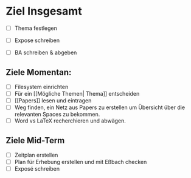 # Ziel Insgesamt

- [ ] Thema festlegen

- [ ] Expose schreiben

- [ ] BA schreiben & abgeben

## Ziele Momentan: 

- [ ] Filesystem einrichten
- [ ] Für ein [[Mögliche Themen| Thema]] entscheiden
- [ ] [[Papers]] lesen und eintragen
- [ ] Weg finden, ein Netz aus Papers zu erstellen um Übersicht über die relevanten Spaces zu bekommen.
- [ ] Word vs LaTeX recherchieren und abwägen.

## Ziele Mid-Term

- [ ] Zeitplan erstellen
- [ ] Plan für Erhebung erstellen und mit Eßbach checken
- [ ] Exposé schreiben
